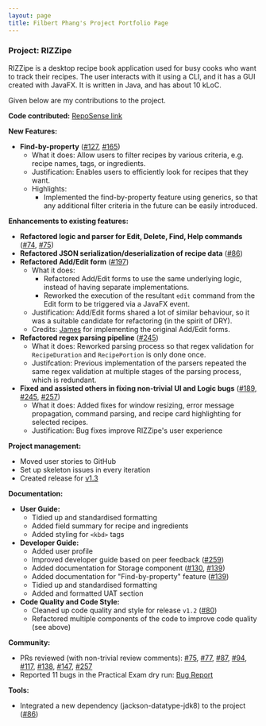 ```yaml
---
layout: page
title: Filbert Phang's Project Portfolio Page
---
```


### Project: RIZZipe

RIZZipe is a desktop recipe book application used for busy cooks who want to track their recipes. The user interacts
with it using a CLI, and it has a GUI created with JavaFX. It is written in Java, and has about 10 kLoC.

Given below are my contributions to the project.

**Code contributed:** [RepoSense link](https://nus-cs2103-ay2223s2.github.io/tp-dashboard/?search=filbertphang&breakdown=true)

**New Features:**
* **Find-by-property** ([\#127](https://github.com/AY2223S2-CS2103T-T13-2/tp/pull/127), [\#165](https://github.com/AY2223S2-CS2103T-T13-2/tp/pull/165))
  * What it does: Allow users to filter recipes by various criteria, e.g. recipe names, tags, or ingredients.
  * Justification: Enables users to efficiently look for recipes that they want.
  * Highlights:
    * Implemented the find-by-property feature using generics, so that any additional filter criteria in the future can be easily introduced.

**Enhancements to existing features:**
* **Refactored logic and parser for Edit, Delete, Find, Help commands** ([\#74](https://github.com/AY2223S2-CS2103T-T13-2/tp/pull/74), [\#75](https://github.com/AY2223S2-CS2103T-T13-2/tp/pull/75))
* **Refactored JSON serialization/deserialization of recipe data** ([\#86](https://github.com/AY2223S2-CS2103T-T13-2/tp/pull/86))
* **Refactored Add/Edit form** ([\#197](https://github.com/AY2223S2-CS2103T-T13-2/tp/pull/197))
  * What it does: 
    * Refactored Add/Edit forms to use the same underlying logic, instead of having separate implementations.
    * Reworked the execution of the resultant `edit` command from the Edit form to be triggered via a JavaFX event.
  * Justification: Add/Edit forms shared a lot of similar behaviour, so it was a suitable candidate for refactoring (in the spirit of DRY).
  * Credits: [James](jamesliuzx.md) for implementing the original Add/Edit forms.
* **Refactored regex parsing pipeline** ([\#245](https://github.com/AY2223S2-CS2103T-T13-2/tp/pull/245))
  * What it does: Reworked parsing process so that regex validation for `RecipeDuration` and `RecipePortion` is only done once.
  * Justifcation: Previous implementation of the parsers repeated the same regex validation at multiple stages of the parsing process, which is redundant.
* **Fixed and assisted others in fixing non-trivial UI and Logic bugs** ([\#189](https://github.com/AY2223S2-CS2103T-T13-2/tp/pull/189), [\#245](https://github.com/AY2223S2-CS2103T-T13-2/tp/pull/245), [\#257](https://github.com/AY2223S2-CS2103T-T13-2/tp/pull/257))
  * What it does: Added fixes for window resizing, error message propagation, command parsing, and recipe card highlighting for selected recipes.
  * Justification: Bug fixes improve RIZZipe's user experience

**Project management:**
* Moved user stories to GitHub
* Set up skeleton issues in every iteration 
* Created release for [v1.3](https://github.com/AY2223S2-CS2103T-T13-2/tp/releases/tag/v1.3)

**Documentation:**
* **User Guide:**
  * Tidied up and standardised formatting
  * Added field summary for recipe and ingredients
  * Added styling for `<kbd>` tags
* **Developer Guide:**
  * Added user profile
  * Improved developer guide based on peer feedback ([\#259](https://github.com/AY2223S2-CS2103T-T13-2/tp/pull/259))
  * Added documentation for Storage component ([\#130](https://github.com/AY2223S2-CS2103T-T13-2/tp/pull/130), [\#139](https://github.com/AY2223S2-CS2103T-T13-2/tp/pull/139))
  * Added documentation for "Find-by-property" feature ([\#139](https://github.com/AY2223S2-CS2103T-T13-2/tp/pull/139))
  * Tidied up and standardised formatting
  * Added and formatted UAT section
* **Code Quality and Code Style:**
  * Cleaned up code quality and style for release `v1.2` ([\#80](https://github.com/AY2223S2-CS2103T-T13-2/tp/pull/80))
  * Refactored multiple components of the code to improve code quality (see above)

**Community:**
* PRs reviewed (with non-trivial review comments): [\#75](https://github.com/AY2223S2-CS2103T-T13-2/tp/pull/75), [\#77](https://github.com/AY2223S2-CS2103T-T13-2/tp/pull/77), [\#87](https://github.com/AY2223S2-CS2103T-T13-2/tp/pull/87), [\#94](https://github.com/AY2223S2-CS2103T-T13-2/tp/pull/94), [\#117](https://github.com/AY2223S2-CS2103T-T13-2/tp/pull/117), [\#138](https://github.com/AY2223S2-CS2103T-T13-2/tp/pull/138), [\#147](https://github.com/AY2223S2-CS2103T-T13-2/tp/pull/147), [\#257](https://github.com/AY2223S2-CS2103T-T13-2/tp/pull/257)
* Reported 11 bugs in the Practical Exam dry run: [Bug Report](https://github.com/filbertphang/ped/issues)

**Tools:**
* Integrated a new dependency (jackson-datatype-jdk8) to the project ([\#86](https://github.com/AY2223S2-CS2103T-T13-2/tp/pull/86))
